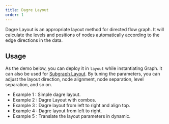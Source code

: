 ```yaml
---
title: Dagre Layout
order: 1
---
```


Dagre Layout is an appropriate layout method for directed flow graph. It will calculate the levels and positions of nodes automatically according to the edge directions in the data.

## Usage

As the demo below, you can deploy it in `layout` while instantiating Graph. it can also be used for [Subgraph Layout](/en/docs/manual/middle/layout/#subgraph-layout). By tuning the parameters, you can adjust the layout direction, node alignment, node separation, level separation, and so on.

- Example 1 : Simple dagre layout.
- Example 2 : Dagre Layout with combos.
- Example 3 : Dagre layout from left to right and align top.
- Example 4 : Dagre layout from left to right.
- Example 5 : Translate the layout parameters in dynamic.
